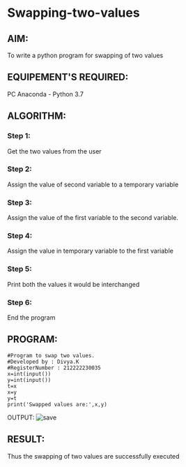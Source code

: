 # Swapping-two-values
## AIM:
To write a python program for swapping of two values
## EQUIPEMENT'S REQUIRED: 
PC
Anaconda - Python 3.7
## ALGORITHM: 
### Step 1:
Get the two values from the user
### Step 2: 
Assign the value of second variable to a temporary variable 
### Step 3: 
Assign the value of the first variable to the second variable.
### Step 4:  
Assign the value in temporary variable to the first variable
### Step 5: 
Print both the values it would be interchanged
### Step 6: 
End the program
## PROGRAM:
```
#Program to swap two values.
#Developed by : Divya.K
#RegisterNumber : 212222230035
x=int(input())
y=int(input())
t=x
x=y
y=t
print('Swapped values are:',x,y)

```
OUTPUT:
![save](https://user-images.githubusercontent.com/119393621/227698295-5dfa1c07-597e-4fcb-8cff-b873bf2da7c5.png)


## RESULT:
Thus the swapping of two values are successfully executed



